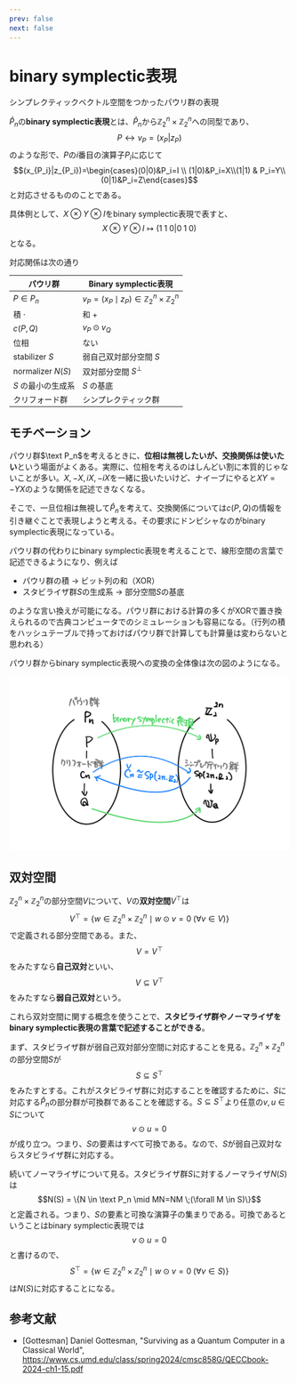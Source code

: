 ```yaml
---
prev: false
next: false
---
```


# binary symplectic表現

シンプレクティックベクトル空間をつかったパウリ群の表現

$\hat P_n$の**binary symplectic表現**とは、$\hat P_n$から$\mathbb Z_2^n\times \mathbb Z_2^n$への同型であり、
$$P \leftrightarrow v_P=(x_P|z_P)$$
のような形で、$P$の$i$番目の演算子$P_i$に応じて
$$(x_{P_i}|z_{P_i})=\begin{cases}(0|0)&P_i=I \\ (1|0)&P_i=X\\(1|1) & P_i=Y\\(0|1)&P_i=Z\end{cases}$$
と対応させるもののことである。

具体例として、$X\otimes Y \otimes I$をbinary symplectic表現で表すと、
$$X\otimes Y\otimes I \mapsto (1\;1\;0|0\;1\;0)$$
となる。

対応関係は次の通り

| パウリ群              | Binary symplectic表現                                    |
| ----------------- | ------------------------------------------------------ |
| $P\in P_n$        | $v_P=(x_P\mid z_P)\in\mathbb Z^n_2\times\mathbb Z^n_2$ |
| 積 $\cdot$         | 和 $+$                                                  |
| $c(P,Q)$          | $v_P\odot v_Q$                                         |
| 位相                | ない                                                     |
| stabilizer $S$    | 弱自己双対部分空間 $S$                                          |
| normalizer $N(S)$ | 双対部分空間 $S^{\perp}$                                     |
| $S$ の最小の生成系       | $S$ の基底                                                |
| クリフォード群           | シンプレクティック群                                             |

## モチベーション

パウリ群$\text P_n$を考えるときに、**位相は無視したいが、交換関係は使いたい**という場面がよくある。実際に、位相を考えるのはしんどい割に本質的じゃないことが多い。$X, -X, iX, -iX$を一緒に扱いたいけど、ナイーブにやると$XY=-YX$のような関係を記述できなくなる。

そこで、一旦位相は無視して$\hat P_n$を考えて、交換関係については$c(P,Q)$の情報を引き継ぐことで表現しようと考える。その要求にドンピシャなのがbinary symplectic表現になっている。

パウリ群の代わりにbinary symplectic表現を考えることで、線形空間の言葉で記述できるようになり、例えば

- パウリ群の積 → ビット列の和（XOR）
- スタビライザ群$S$の生成系 → 部分空間$S$の基底

のような言い換えが可能になる。パウリ群における計算の多くがXORで置き換えられるので古典コンピュータでのシミュレーションも容易になる。（行列の積をハッシュテーブルで持っておけばパウリ群で計算しても計算量は変わらないと思われる）

パウリ群からbinary symplectic表現への変換の全体像は次の図のようになる。

![](../../figure/binary-symplectic-representaion-figure1.jpeg)

## 双対空間

$\mathbb Z_2^n\times \mathbb Z_2^n$の部分空間$V$について、$V$の**双対空間**$V^{\top}$は
$$V^{\top}=\{w\in\mathbb Z_2^n\times \mathbb Z_2^n \mid w \odot v=0\;(\forall v\in V)\}$$
で定義される部分空間である。また、
$$V = V^{\top}$$
をみたすなら**自己双対**といい、
$$V\subseteq V^{\top}$$
をみたすなら**弱自己双対**という。

これら双対空間に関する概念を使うことで、**スタビライザ群やノーマライザをbinary symplectic表現の言葉で記述することができる**。

まず、スタビライザ群が弱自己双対部分空間に対応することを見る。$\mathbb Z_2^n\times \mathbb Z_2^n$の部分空間$S$が
$$S \subseteq S^{\top}$$
をみたすとする。これがスタビライザ群に対応することを確認するために、$S$に対応する$\hat P_n$の部分群が可換群であることを確認する。$S\subseteq S^{\top}$より任意の$v,u \in S$について
$$v\odot u = 0$$
が成り立つ。つまり、$S$の要素はすべて可換である。なので、$S$が弱自己双対ならスタビライザ群に対応する。

続いてノーマライザについて見る。スタビライザ群$S$に対するノーマライザ$N(S)$は
$$N(S) = \{N \in \text P_n \mid MN=NM \;(\forall M \in S)\}$$
と定義される。つまり、$S$の要素と可換な演算子の集まりである。可換であるということはbinary symplectic表現では
$$v\odot u = 0$$
と書けるので、
$$S^{\top}=\{w \in \mathbb Z_2^n \times \mathbb Z_2^n\mid w\odot v = 0\;(\forall v \in S)\}$$
は$N(S)$に対応することになる。

## 参考文献

- [Gottesman] Daniel Gottesman, "Surviving as a Quantum Computer in a Classical World", https://www.cs.umd.edu/class/spring2024/cmsc858G/QECCbook-2024-ch1-15.pdf